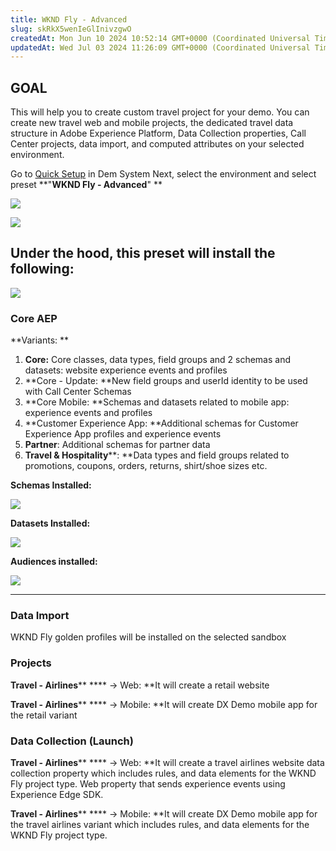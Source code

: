 ```yaml
---
title: WKND Fly - Advanced
slug: skRkX5wenIeGlInivzgwO
createdAt: Mon Jun 10 2024 10:52:14 GMT+0000 (Coordinated Universal Time)
updatedAt: Wed Jul 03 2024 11:26:09 GMT+0000 (Coordinated Universal Time)
---
```


## **GOAL**

This will help you to create custom travel project for your demo. You can create new travel web and mobile projects, the dedicated travel data structure in Adobe Experience Platform, Data Collection properties, Call Center projects, data import, and computed attributes on your selected environment.&#x20;

Go to [Quick Setup](https://dsn.adobe.com/quick-setup) in Dem System Next, select the environment and select preset **"**WKND Fly - Advanced**" **

![](../../assets/GmK66cFs4eUqVSVtTXG1h_screenshot-2024-06-06-at-130844.png)

![](../../assets/XIueDVleVI6C8dPMd3Dgc_screenshot-2024-06-10-at-162313.png)

## **Under the hood**, this preset will install the following:

![](../../assets/hTzg_mnhaAQndS-S72CpZ_screenshot-2024-06-21-at-155040.png)

### **Core AEP**

**Variants: **

1. **Core:** Core classes, data types, field groups and 2 schemas and datasets: website experience events and profiles
2. **Core - Update: **New field groups and userId identity to be used with Call Center Schemas
3. **Core Mobile: **Schemas and datasets related to mobile app: experience events and profiles
4. **Customer Experience App: **Additional schemas for Customer Experience App profiles and experience events
5. **Partner**: Additional schemas for partner data
6. **Travel & Hospitality****: **Data types and field groups related to promotions, coupons, orders, returns, shirt/shoe sizes etc.

**Schemas Installed:**

![](../../assets/KWqS2k2x9Kd7NoSQgdwbi_screenshot-2024-06-11-at-185658.png)

**Datasets Installed:**

![](../../assets/JKIdOIV8agG_z6-H7MRlm_screenshot-2024-06-11-at-190017.png)

**Audiences installed:**

![](../../assets/erriQjcSy3LyddjjN3bMy_screenshot-2024-06-21-at-163335.png)

****

### **Data Import**

WKND Fly golden profiles will be installed on the selected sandbox

### **Projects**

**Travel - Airlines**** **** -> Web: **It will create a retail website

**Travel - Airlines**** **** -> Mobile: **It will create DX Demo mobile app for the retail variant

### **Data Collection (Launch)**

**Travel - Airlines**** **** -> Web: **It will create a travel airlines website data collection property which includes rules, and data elements for the WKND Fly project type. Web property that sends experience events using Experience Edge SDK.

**Travel - Airlines**** **** -> Mobile: **It will create DX Demo mobile app for the travel airlines variant which includes rules, and data elements for the WKND Fly project type.



###

